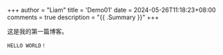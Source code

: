 +++
author = "Liam"
title = 'Demo01'
date = 2024-05-26T11:18:23+08:00
comments = true
description = "{{ .Summary }}"
+++

这是我的第一篇博客。

`HELLO WORLD！`
